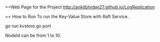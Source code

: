 ==Web Page for the Project
http://ankitbhrdwj27.github.io/LogReplication

== How to Run
To run the Key-Value Store with Raft Service.

go run kvstore.go <nodeid> port

NodeId can be from 1 to 10.
